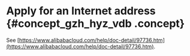 # Apply for an Internet address {#concept_gzh_hyz_vdb .concept}

See [https://www.alibabacloud.com/help/doc-detail/97736.htm](https://www.alibabacloud.com/help/doc-detail/97736.htm).

